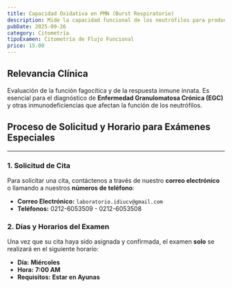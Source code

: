 ```yaml
---
title: Capacidad Oxidativa en PMN (Burst Respiratorio)
description: Mide la capacidad funcional de los neutrófilos para producir especies reactivas de oxígeno, esencial para el diagnóstico de Enfermedad Granulomatosa Crónica.
pubDate: 2025-09-26
category: Citometría
tipoExamen: Citometría de Flujo Funcional
price: 15.00
---
```


## Relevancia Clínica
Evaluación de la función fagocítica y de la respuesta inmune innata. Es esencial para el diagnóstico de **Enfermedad Granulomatosa Crónica (EGC)** y otras inmunodeficiencias que afectan la función de los neutrófilos.

## Proceso de Solicitud y Horario para Exámenes Especiales

---

### 1. Solicitud de Cita

Para solicitar una cita, contáctenos a través de nuestro **correo electrónico** o llamando a nuestros **números de teléfono**:

* **Correo Electrónico:** `laboratorio.idiucv@gmail.com`
* **Teléfonos:** 0212-6053509 - 0212-6053508

### 2. Días y Horarios del Examen

Una vez que su cita haya sido asignada y confirmada, el examen **solo** se realizará en el siguiente horario:

* **Día:** **Miércoles**
* **Hora:** **7:00 AM**
* **Requisitos:** **Estar en Ayunas**